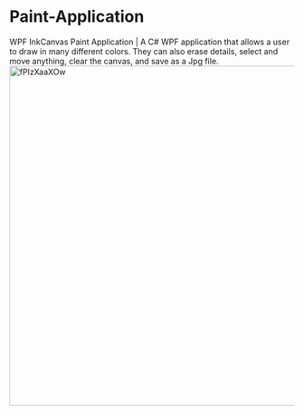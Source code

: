 # Paint-Application
WPF InkCanvas Paint Application |
A C# WPF application that allows a user to draw in many different colors. They can also erase details, select and move anything, clear the canvas, and save as a Jpg file.
<img width="600" alt="fPIzXaaXOw" src="https://github.com/LaughlinJ14/Paint-Application/assets/100480277/fdac6487-19f9-4ce7-a413-5536f1419e05">
